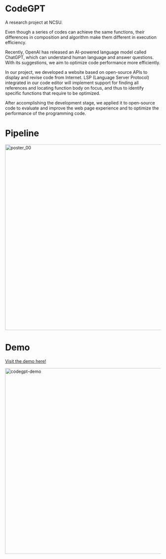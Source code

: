 # CodeGPT
A research project at NCSU.

Even though a series of codes can achieve the same functions, their differences in composition and algorithm make them different in execution efficiency.

Recently, OpenAI has released an AI-powered language model called ChatGPT, which can understand human language and answer questions. With its suggestions, we aim to optimize code performance more efficiently.

In our project, we developed a website based on open-source APIs to display and revise code from Internet. LSP (Language Server Protocol) integrated in our code editor will implement support for finding all references and locating function body on focus, and thus to identify specific functions that require to be optimized.

After accomplishing the development stage, we applied it to open-source code to evaluate and improve the web page experience and to optimize the performance of the programming code.

# Pipeline
<img src="https://github.com/user-attachments/assets/5fa9fbb8-0e47-44d3-a33c-8620e834c4d6" alt="poster_00" width="600">

# Demo
[Visit the demo here!](https://zqh0421.github.io/codegpt/)

<img width="600" alt="codegpt-demo" src="https://github.com/user-attachments/assets/230cbc7f-7b0b-4236-8533-3c92333caafd">


